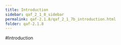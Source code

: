 ```yaml
---
title: Introduction
sidebar: qaf_2_1_8_sidebar
permalink: qaf-2.1.8/qaf_2_1_7b_introduction.html
folder: qaf-2.1.8
---
```

#Introduction